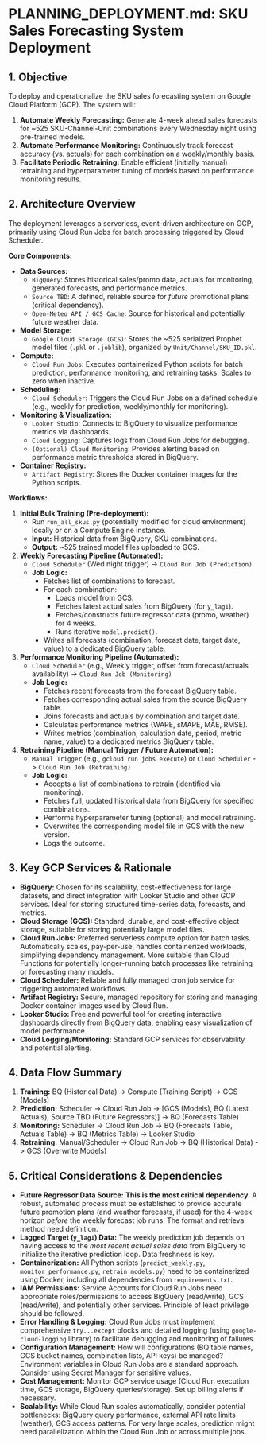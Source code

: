 # PLANNING_DEPLOYMENT.md: SKU Sales Forecasting System Deployment

## 1. Objective

To deploy and operationalize the SKU sales forecasting system on Google Cloud Platform (GCP). The system will:

1.  **Automate Weekly Forecasting:** Generate 4-week ahead sales forecasts for ~525 SKU-Channel-Unit combinations every Wednesday night using pre-trained models.
2.  **Automate Performance Monitoring:** Continuously track forecast accuracy (vs. actuals) for each combination on a weekly/monthly basis.
3.  **Facilitate Periodic Retraining:** Enable efficient (initially manual) retraining and hyperparameter tuning of models based on performance monitoring results.

## 2. Architecture Overview

The deployment leverages a serverless, event-driven architecture on GCP, primarily using Cloud Run Jobs for batch processing triggered by Cloud Scheduler.

**Core Components:**

*   **Data Sources:**
    *   `BigQuery`: Stores historical sales/promo data, actuals for monitoring, generated forecasts, and performance metrics.
    *   `Source TBD`: A defined, reliable source for *future* promotional plans (critical dependency).
    *   `Open-Meteo API / GCS Cache`: Source for historical and potentially future weather data.
*   **Model Storage:**
    *   `Google Cloud Storage (GCS)`: Stores the ~525 serialized Prophet model files (`.pkl` or `.joblib`), organized by `Unit/Channel/SKU_ID.pkl`.
*   **Compute:**
    *   `Cloud Run Jobs`: Executes containerized Python scripts for batch prediction, performance monitoring, and retraining tasks. Scales to zero when inactive.
*   **Scheduling:**
    *   `Cloud Scheduler`: Triggers the Cloud Run Jobs on a defined schedule (e.g., weekly for prediction, weekly/monthly for monitoring).
*   **Monitoring & Visualization:**
    *   `Looker Studio`: Connects to BigQuery to visualize performance metrics via dashboards.
    *   `Cloud Logging`: Captures logs from Cloud Run Jobs for debugging.
    *   `(Optional) Cloud Monitoring`: Provides alerting based on performance metric thresholds stored in BigQuery.
*   **Container Registry:**
    *   `Artifact Registry`: Stores the Docker container images for the Python scripts.

**Workflows:**

1.  **Initial Bulk Training (Pre-deployment):**
    *   Run `run_all_skus.py` (potentially modified for cloud environment) locally or on a Compute Engine instance.
    *   **Input:** Historical data from BigQuery, SKU combinations.
    *   **Output:** ~525 trained model files uploaded to GCS.
2.  **Weekly Forecasting Pipeline (Automated):**
    *   `Cloud Scheduler` (Wed night trigger) -> `Cloud Run Job (Prediction)`
    *   **Job Logic:**
        *   Fetches list of combinations to forecast.
        *   For each combination:
            *   Loads model from GCS.
            *   Fetches latest actual sales from BigQuery (for `y_lag1`).
            *   Fetches/constructs future regressor data (promo, weather) for 4 weeks.
            *   Runs iterative `model.predict()`.
        *   Writes all forecasts (combination, forecast date, target date, value) to a dedicated BigQuery table.
3.  **Performance Monitoring Pipeline (Automated):**
    *   `Cloud Scheduler` (e.g., Weekly trigger, offset from forecast/actuals availability) -> `Cloud Run Job (Monitoring)`
    *   **Job Logic:**
        *   Fetches recent forecasts from the forecast BigQuery table.
        *   Fetches corresponding actual sales from the source BigQuery table.
        *   Joins forecasts and actuals by combination and target date.
        *   Calculates performance metrics (WAPE, sMAPE, MAE, RMSE).
        *   Writes metrics (combination, calculation date, period, metric name, value) to a dedicated metrics BigQuery table.
4.  **Retraining Pipeline (Manual Trigger / Future Automation):**
    *   `Manual Trigger` (e.g., `gcloud run jobs execute`) or `Cloud Scheduler` -> `Cloud Run Job (Retraining)`
    *   **Job Logic:**
        *   Accepts a list of combinations to retrain (identified via monitoring).
        *   Fetches full, updated historical data from BigQuery for specified combinations.
        *   Performs hyperparameter tuning (optional) and model retraining.
        *   Overwrites the corresponding model file in GCS with the new version.
        *   Logs the outcome.

## 3. Key GCP Services & Rationale

*   **BigQuery:** Chosen for its scalability, cost-effectiveness for large datasets, and direct integration with Looker Studio and other GCP services. Ideal for storing structured time-series data, forecasts, and metrics.
*   **Cloud Storage (GCS):** Standard, durable, and cost-effective object storage, suitable for storing potentially large model files.
*   **Cloud Run Jobs:** Preferred serverless compute option for batch tasks. Automatically scales, pay-per-use, handles containerized workloads, simplifying dependency management. More suitable than Cloud Functions for potentially longer-running batch processes like retraining or forecasting many models.
*   **Cloud Scheduler:** Reliable and fully managed cron job service for triggering automated workflows.
*   **Artifact Registry:** Secure, managed repository for storing and managing Docker container images used by Cloud Run.
*   **Looker Studio:** Free and powerful tool for creating interactive dashboards directly from BigQuery data, enabling easy visualization of model performance.
*   **Cloud Logging/Monitoring:** Standard GCP services for observability and potential alerting.

## 4. Data Flow Summary

1.  **Training:** BQ (Historical Data) -> Compute (Training Script) -> GCS (Models)
2.  **Prediction:** Scheduler -> Cloud Run Job -> [GCS (Models), BQ (Latest Actuals), Source TBD (Future Regressors)] -> BQ (Forecasts Table)
3.  **Monitoring:** Scheduler -> Cloud Run Job -> BQ (Forecasts Table, Actuals Table) -> BQ (Metrics Table) -> Looker Studio
4.  **Retraining:** Manual/Scheduler -> Cloud Run Job -> BQ (Historical Data) -> GCS (Overwrite Models)

## 5. Critical Considerations & Dependencies

*   **Future Regressor Data Source:** **This is the most critical dependency.** A robust, automated process must be established to provide accurate future promotion plans (and weather forecasts, if used) for the 4-week horizon *before* the weekly forecast job runs. The format and retrieval method need definition.
*   **Lagged Target (`y_lag1`) Data:** The weekly prediction job depends on having access to the *most recent actual sales data* from BigQuery to initialize the iterative prediction loop. Data freshness is key.
*   **Containerization:** All Python scripts (`predict_weekly.py`, `monitor_performance.py`, `retrain_models.py`) need to be containerized using Docker, including all dependencies from `requirements.txt`.
*   **IAM Permissions:** Service Accounts for Cloud Run Jobs need appropriate roles/permissions to access BigQuery (read/write), GCS (read/write), and potentially other services. Principle of least privilege should be followed.
*   **Error Handling & Logging:** Cloud Run Jobs must implement comprehensive `try...except` blocks and detailed logging (using `google-cloud-logging` library) to facilitate debugging and monitoring of failures.
*   **Configuration Management:** How will configurations (BQ table names, GCS bucket names, combination lists, API keys) be managed? Environment variables in Cloud Run Jobs are a standard approach. Consider using Secret Manager for sensitive values.
*   **Cost Management:** Monitor GCP service usage (Cloud Run execution time, GCS storage, BigQuery queries/storage). Set up billing alerts if necessary.
*   **Scalability:** While Cloud Run scales automatically, consider potential bottlenecks: BigQuery query performance, external API rate limits (weather), GCS access patterns. For very large scales, prediction might need parallelization within the Cloud Run Job or across multiple jobs. 